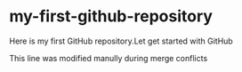 # my-first-github-repository
Here is my first GitHub repository.Let get started with GitHub

This line was modified manully during merge conflicts